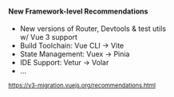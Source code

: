 #### New Framework-level Recommendations

- New versions of Router, Devtools & test utils<br>
  w/ Vue 3 support
- Build Toolchain: Vue CLI -> Vite
- State Management: Vuex -> Pinia
- IDE Support: Vetur -> Volar
- ...

<small>

https://v3-migration.vuejs.org/recommendations.html

</small>


<aside class="notes">
</aside>

